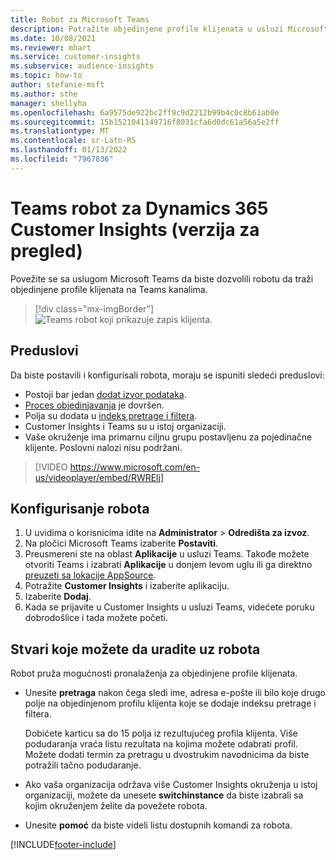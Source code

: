```yaml
---
title: Robot za Microsoft Teams
description: Potražite objedinjene profile klijenata u usluzi Microsoft Teams uz pomoć robota.
ms.date: 10/08/2021
ms.reviewer: mhart
ms.service: customer-insights
ms.subservice: audience-insights
ms.topic: how-to
author: stefanie-msft
ms.author: sthe
manager: shellyha
ms.openlocfilehash: 6a9575de922bc2ff9c9d2212b99b4c0c8b61ab0e
ms.sourcegitcommit: 15b1521041149716f8031cfa6d0dc61a56a5e2ff
ms.translationtype: MT
ms.contentlocale: sr-Latn-RS
ms.lasthandoff: 01/13/2022
ms.locfileid: "7967836"
---
```

# <a name="teams-bot-for-dynamics-365-customer-insights-preview"></a>Teams robot za Dynamics 365 Customer Insights (verzija za pregled)

Povežite se sa uslugom Microsoft Teams da biste dozvolili robotu da traži objedinjene profile klijenata na Teams kanalima.

> [!div class="mx-imgBorder"]
> ![Teams robot koji prikazuje zapis klijenta.](media/teams-bot.png "Teams robot koji prikazuje zapis klijenta")

## <a name="prerequisites"></a>Preduslovi

Da biste postavili i konfigurisali robota, moraju se ispuniti sledeći preduslovi:

- Postoji bar jedan [dodat izvor podataka](data-sources.md).
- [Proces objedinjavanja](data-unification.md) je dovršen.
- Polja su dodata u [indeks pretrage i filtera](search-filter-index.md).
- Customer Insights i Teams su u istoj organizaciji.
- Vaše okruženje ima primarnu ciljnu grupu postavljenu za pojedinačne klijente. Poslovni nalozi nisu podržani.


> [!VIDEO https://www.microsoft.com/en-us/videoplayer/embed/RWRElj]
## <a name="configure-the-bot"></a>Konfigurisanje robota

1. U uvidima o korisnicima idite na **Administrator** > **Odredišta za izvoz**.
1. Na pločici Microsoft Teams izaberite **Postaviti**.
1. Preusmereni ste na oblast **Aplikacije** u usluzi Teams. Takođe možete otvoriti Teams i izabrati **Aplikacije** u donjem levom uglu ili ga direktno [preuzeti sa lokacije AppSource](https://go.microsoft.com/fwlink/?linkid=2124104).
1. Potražite **Customer Insights** i izaberite aplikaciju.
1. Izaberite **Dodaj**.
1. Kada se prijavite u Customer Insights u usluzi Teams, videćete poruku dobrodošlice i tada možete početi.

## <a name="things-you-can-do-with-the-bot"></a>Stvari koje možete da uradite uz robota

Robot pruža mogućnosti pronalaženja za objedinjene profile klijenata.

- Unesite **pretraga** nakon čega sledi ime, adresa e-pošte ili bilo koje drugo polje na objedinjenom profilu klijenta koje se dodaje indeksu pretrage i filtera.

  Dobićete karticu sa do 15 polja iz rezultujućeg profila klijenta. Više podudaranja vraća listu rezultata na kojima možete odabrati profil. Možete dodati termin za pretragu u dvostrukim navodnicima da biste potražili tačno podudaranje.

- Ako vaša organizacija održava više Customer Insights okruženja u istoj organizaciji, možete da unesete **switchinstance** da biste izabrali sa kojim okruženjem želite da povežete robota.

- Unesite **pomoć** da biste videli listu dostupnih komandi za robota.  


[!INCLUDE[footer-include](../includes/footer-banner.md)]